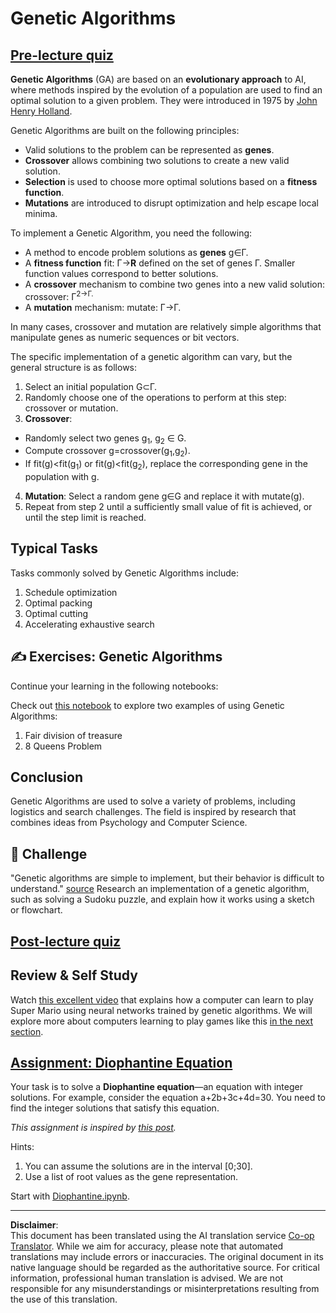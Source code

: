 <!--
CO_OP_TRANSLATOR_METADATA:
{
  "original_hash": "893aa368cb485da704b466a0f3775587",
  "translation_date": "2025-08-31T17:30:30+00:00",
  "source_file": "lessons/6-Other/21-GeneticAlgorithms/README.md",
  "language_code": "en"
}
-->
# Genetic Algorithms

## [Pre-lecture quiz](https://ff-quizzes.netlify.app/en/ai/quiz/41)

**Genetic Algorithms** (GA) are based on an **evolutionary approach** to AI, where methods inspired by the evolution of a population are used to find an optimal solution to a given problem. They were introduced in 1975 by [John Henry Holland](https://wikipedia.org/wiki/John_Henry_Holland).

Genetic Algorithms are built on the following principles:

* Valid solutions to the problem can be represented as **genes**.
* **Crossover** allows combining two solutions to create a new valid solution.
* **Selection** is used to choose more optimal solutions based on a **fitness function**.
* **Mutations** are introduced to disrupt optimization and help escape local minima.

To implement a Genetic Algorithm, you need the following:

 * A method to encode problem solutions as **genes** g∈Γ.
 * A **fitness function** fit: Γ→**R** defined on the set of genes Γ. Smaller function values correspond to better solutions.
 * A **crossover** mechanism to combine two genes into a new valid solution: crossover: Γ<sup>2</sub>→Γ.
 * A **mutation** mechanism: mutate: Γ→Γ.

In many cases, crossover and mutation are relatively simple algorithms that manipulate genes as numeric sequences or bit vectors.

The specific implementation of a genetic algorithm can vary, but the general structure is as follows:

1. Select an initial population G⊂Γ.
2. Randomly choose one of the operations to perform at this step: crossover or mutation.
3. **Crossover**:
  * Randomly select two genes g<sub>1</sub>, g<sub>2</sub> ∈ G.
  * Compute crossover g=crossover(g<sub>1</sub>,g<sub>2</sub>).
  * If fit(g)<fit(g<sub>1</sub>) or fit(g)<fit(g<sub>2</sub>), replace the corresponding gene in the population with g.
4. **Mutation**: Select a random gene g∈G and replace it with mutate(g).
5. Repeat from step 2 until a sufficiently small value of fit is achieved, or until the step limit is reached.

## Typical Tasks

Tasks commonly solved by Genetic Algorithms include:

1. Schedule optimization
1. Optimal packing
1. Optimal cutting
1. Accelerating exhaustive search

## ✍️ Exercises: Genetic Algorithms

Continue your learning in the following notebooks:

Check out [this notebook](Genetic.ipynb) to explore two examples of using Genetic Algorithms:

1. Fair division of treasure
1. 8 Queens Problem

## Conclusion

Genetic Algorithms are used to solve a variety of problems, including logistics and search challenges. The field is inspired by research that combines ideas from Psychology and Computer Science.

## 🚀 Challenge

"Genetic algorithms are simple to implement, but their behavior is difficult to understand." [source](https://wikipedia.org/wiki/Genetic_algorithm) Research an implementation of a genetic algorithm, such as solving a Sudoku puzzle, and explain how it works using a sketch or flowchart.

## [Post-lecture quiz](https://ff-quizzes.netlify.app/en/ai/quiz/42)

## Review & Self Study

Watch [this excellent video](https://www.youtube.com/watch?v=qv6UVOQ0F44) that explains how a computer can learn to play Super Mario using neural networks trained by genetic algorithms. We will explore more about computers learning to play games like this [in the next section](../22-DeepRL/README.md).

## [Assignment: Diophantine Equation](Diophantine.ipynb)

Your task is to solve a **Diophantine equation**—an equation with integer solutions. For example, consider the equation a+2b+3c+4d=30. You need to find the integer solutions that satisfy this equation.

*This assignment is inspired by [this post](https://habr.com/post/128704/).*

Hints:

1. You can assume the solutions are in the interval [0;30].
1. Use a list of root values as the gene representation.

Start with [Diophantine.ipynb](Diophantine.ipynb).

---

**Disclaimer**:  
This document has been translated using the AI translation service [Co-op Translator](https://github.com/Azure/co-op-translator). While we aim for accuracy, please note that automated translations may include errors or inaccuracies. The original document in its native language should be regarded as the authoritative source. For critical information, professional human translation is advised. We are not responsible for any misunderstandings or misinterpretations resulting from the use of this translation.